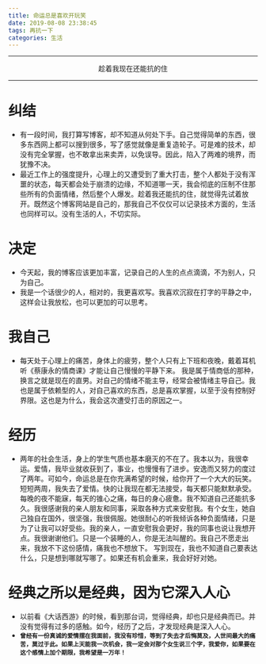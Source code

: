 ```yaml
---
title: 命运总是喜欢开玩笑
date: 2019-08-08 23:38:45
tags: 再抗一下
categories: 生活
---
```


---

<center>趁着我现在还能抗的住</center> 

---
# 纠结
 - 有一段时间，我打算写博客，却不知道从何处下手。自己觉得简单的东西，很多东西网上都可以搜到很多，写了感觉就像是重复造轮子。可是难的技术，却没有完全掌握，也不敢拿出来卖弄，以免误导。因此，陷入了两难的境界，而犹豫不决。
 - 最近工作上的强度提升，心理上的又遭受到了重大打击，整个人都处于没有浑噩的状态，每天都会处于崩溃的边缘，不知道哪一天，我会彻底的压制不住那些所有的负面情绪，然后整个人爆发。趁着我还能抗的住，就觉得先试着放开。既然这个博客网站是自己的，那我自己不仅仅可以记录技术方面的，生活也同样可以。没有生活的人，不切实际。
  <!--more-->
  
# 决定
 - 今天起，我的博客应该更加丰富，记录自己的人生的点点滴滴，不为别人，只为自己。
 - 我是一个话很少的人，相对的，我更喜欢写。我喜欢沉寂在打字的平静之中，这样会让我放松，也可以更加的可以思考。
 
# 我自己
 - 每天处于心理上的痛苦，身体上的疲劳，整个人只有上下班和夜晚，戴着耳机听《蔡康永的情商课》才能让自己慢慢的平静下来。 我是属于情商低的那种，换言之就是现在的直男。对自己的情绪不能主导，经常会被情绪主导自己。我也是属于依赖型的人，对自己喜欢的东西，总是喜欢掌握，以至于没有控制好界限。这也是为什么，我会这次遭受打击的原因之一。
 
# 经历
 - 两年的社会生活，身上的学生气质也基本磨灭的不在了。我本以为，我很幸运。爱情，我毕业就收获到了，事业，也慢慢有了进步。安逸而又努力的度过了两年。可如今，命运总是在你充满希望的时候，给你开了一个大大的玩笑。短短两周，我失去了爱情。快的让我现在都无法接受，每天都只能默默承受。 每晚的夜不能寐，每天的锥心之痛，每日的身心疲惫。我不知道自己还能抗多久。我很感谢我的亲人朋友和同事，采取各种方式来安慰我。有个女生，她自己独自在国外，很坚强，我很佩服。她很耐心的听我倾诉各种负面情绪，只是为了让我可以好受些。我的亲人，一直安慰我会更好，我的同事也说让我想开点。我很谢谢他们。只是一个装睡的人，你是无法叫醒的。我自己不愿走出来，我放不下这份感情，痛我也不想放下。
 写到现在，我也不知道自己要表达什么，只是想到哪就写哪了。如果还有机会重来，我会好好对她。
 
# 经典之所以是经典，因为它深入人心
 -  以前看《大话西游》的时候，看到那台词，觉得经典，却也只是经典而已。并没有觉得有过多的感触。如今，经历了之后，才发现经典是深入人心。
 - **`曾经有一份真诚的爱情摆在我面前，我没有珍惜，等到了失去才后悔莫及，人世间最大的痛苦，莫过于此。如果上天能我一次机会，我一定会对那个女生说三个字，我爱你，如果要在这个感情上加个期限，我希望是一万年！`**

